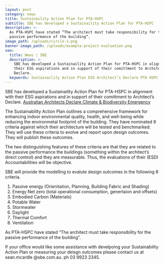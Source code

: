 ```yaml
---
layout: post
category: news
title: Sustainaility Action Plan for PTA-HSPC
subtitle: SBE has developed a Sustainaility Action Plan for PTA-HSPC
description: >-
  As PTA-HSPC have stated “The architect must take responsibility for the
  passive performance of the building”.
image_path: /uploads/circle-1.png
banner-image_path: /uploads/example-project-evaluation.png
seo:
  title: News | SBE
  description: >-
    SBE has developed a Sustainaility Action Plan for PTA-HSPC in alignment with
    their ESG aspirations and in support of their comittment to Architect’s
    Declare.
  keywords: Sustainaility Action Plan ESG Architect’s Declare PTA HSPC.
---
```

SBE has developed a Sustainaility Action Plan for PTA-HSPC in alignment with their ESG aspirations and in support of their comittment to Architect’s Declare. [Australian Architects Declare Climate & Biodiversity Emergency](https://architectsdeclare.com.au/)

The Sustainability Action Plan outlines a comprehensive framework for enhancing indoor environmental quality, health, and well-being while reducing the environmetal footprint of the building. They have nominated 8 criteria against which their architecture will be tested and benchmarked. They will use these criteria to evolve and report upon design outcomes. They will publish these outcomes.

The two distinguishing features of these criteria are that they are related to the passive performance the buildings (something within the architect’s direct control) and they are measurable. Thus, the evaluations of their (ESD) Accountabilities will be objective.

SBE will provide the modelling to evalute design outcomes in the following 8 criteria.

1. Passive energy (Orienitation, Planning, Building Fabric and Shading)
2. Energy Net zero (total operational consumption, genertaion and offsets)
3. Embodied Carbon (Materials)
4. Potable Water
5. Stormwater
6. Daylight
7. Thermal Comfort
8. Ventilation

As PTA-HSPC have stated “The architect must take responsibility for the passive performance of the building”.

If your office would like some assistance with develpoing your Sustainability Action Plan or measuring your deisgn outcomes please contact us at sean.mcardle @sbe.com.au. ph 03 9923 2345.
